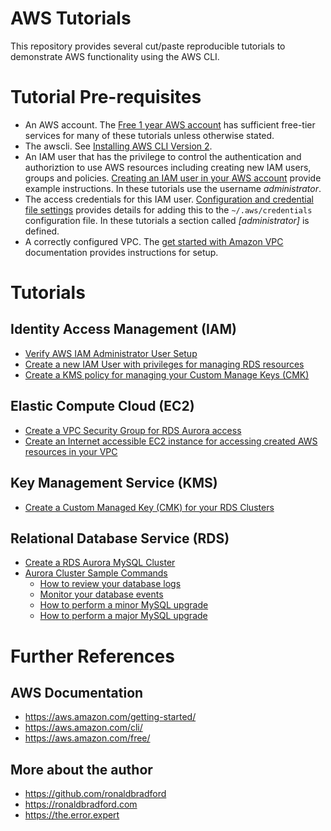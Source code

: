 # AWS Tutorials

This repository provides several cut/paste reproducible tutorials to demonstrate AWS functionality using the AWS CLI.

# Tutorial Pre-requisites

- An AWS account. The <a href="https://aws.amazon.com/free/">Free 1 year AWS account</a> has sufficient free-tier services for many of these tutorials unless otherwise stated.
- The awscli. See <a href="https://docs.aws.amazon.com/cli/latest/userguide/getting-started-install.html">Installing AWS CLI Version 2</a>.
- An IAM user that has the privilege to control the authentication and authoriztion to use AWS resources including creating new IAM users, groups and policies. <a href="https://docs.aws.amazon.com/IAM/latest/UserGuide/id_users_create.html">Creating an IAM user in your AWS account</a> provide example instructions. In these tutorials use the username <i>administrator</i>.
- The access credentials for this IAM user. <a href="https://docs.aws.amazon.com/cli/latest/userguide/cli-configure-files.html">Configuration and credential file settings</a> provides details for adding this to the <code>~/.aws/credentials</code> configuration file. In these tutorials a section called <i>[administrator]</i> is defined.
- A correctly configured VPC. The <a href="https://docs.aws.amazon.com/vpc/latest/userguide/vpc-getting-started.html">get started with Amazon VPC</a> documentation provides instructions for setup.

# Tutorials

## Identity Access Management (IAM)
- <a href="iam/verify-administrator-user.md">Verify AWS IAM Administrator User Setup</a>
- <a href="iam/create-iam-user.md">Create a new IAM User with privileges for managing RDS resources</a>
- <a href="iam/create-kms-policy-for-rds.md">Create a KMS policy for managing your Custom Manage Keys (CMK)</a>

## Elastic Compute Cloud (EC2)
- <a href="ec2/create-rds-security-group.md">Create a VPC Security Group for RDS Aurora access</a>
- <a href="ec2/create-an-assessible-instance.md">Create an Internet accessible EC2 instance for accessing created AWS resources in your VPC</a>

## Key Management Service (KMS)
- <a href="kms/create-cmk-for-rds.md">Create a Custom Managed Key (CMK) for your RDS Clusters</a>

## Relational Database Service (RDS)
- <a href="rds/create-mysql-aurora-cluster.md">Create a RDS Aurora MySQL Cluster</a>
- <a href="rds/mysql-aurora-cluster-sample-commands.md">Aurora Cluster Sample Commands</a>
  - <a href="mysql-aurora-logs.md">How to review your database logs</a>
  - <a href="mysql-aurora-events.md">Monitor your database events</a>
  - <a href="mysql-aurora-minor-upgrade.md">How to perform a minor MySQL upgrade</a>
  - <a href="mysql-aurora-major-upgrade.md">How to perform a major MySQL upgrade</a>


# Further References

## AWS Documentation
- https://aws.amazon.com/getting-started/
- https://aws.amazon.com/cli/
- https://aws.amazon.com/free/

## More about the author
- https://github.com/ronaldbradford
- https://ronaldbradford.com
- https://the.error.expert

